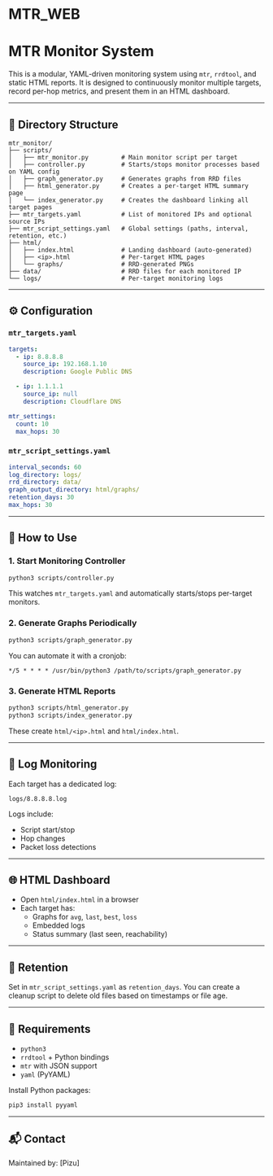 # MTR_WEB

# MTR Monitor System

This is a modular, YAML-driven monitoring system using `mtr`, `rrdtool`, and static HTML reports. It is designed to continuously monitor multiple targets, record per-hop metrics, and present them in an HTML dashboard.

---

## 📁 Directory Structure

```
mtr_monitor/
├── scripts/
│   ├── mtr_monitor.py         # Main monitor script per target
│   ├── controller.py          # Starts/stops monitor processes based on YAML config
│   ├── graph_generator.py     # Generates graphs from RRD files
│   ├── html_generator.py      # Creates a per-target HTML summary page
│   └── index_generator.py     # Creates the dashboard linking all target pages
├── mtr_targets.yaml           # List of monitored IPs and optional source IPs
├── mtr_script_settings.yaml   # Global settings (paths, interval, retention, etc.)
├── html/
│   ├── index.html             # Landing dashboard (auto-generated)
│   ├── <ip>.html              # Per-target HTML pages
│   └── graphs/                # RRD-generated PNGs
├── data/                      # RRD files for each monitored IP
└── logs/                      # Per-target monitoring logs
```

---

## ⚙️ Configuration

### `mtr_targets.yaml`

```yaml
targets:
  - ip: 8.8.8.8
    source_ip: 192.168.1.10
    description: Google Public DNS

  - ip: 1.1.1.1
    source_ip: null
    description: Cloudflare DNS

mtr_settings:
  count: 10
  max_hops: 30
```

### `mtr_script_settings.yaml`

```yaml
interval_seconds: 60
log_directory: logs/
rrd_directory: data/
graph_output_directory: html/graphs/
retention_days: 30
max_hops: 30
```

---

## 🚀 How to Use

### 1. Start Monitoring Controller

```bash
python3 scripts/controller.py
```

This watches `mtr_targets.yaml` and automatically starts/stops per-target monitors.

### 2. Generate Graphs Periodically

```bash
python3 scripts/graph_generator.py
```

You can automate it with a cronjob:

```cron
*/5 * * * * /usr/bin/python3 /path/to/scripts/graph_generator.py
```

### 3. Generate HTML Reports

```bash
python3 scripts/html_generator.py
python3 scripts/index_generator.py
```

These create `html/<ip>.html` and `html/index.html`.

---

## 🧪 Log Monitoring

Each target has a dedicated log:
```
logs/8.8.8.8.log
```

Logs include:
- Script start/stop
- Hop changes
- Packet loss detections

---

## 🌐 HTML Dashboard

- Open `html/index.html` in a browser
- Each target has:
  - Graphs for `avg`, `last`, `best`, `loss`
  - Embedded logs
  - Status summary (last seen, reachability)

---

## 🧹 Retention

Set in `mtr_script_settings.yaml` as `retention_days`. You can create a cleanup script to delete old files based on timestamps or file age.

---

## 🔧 Requirements

- `python3`
- `rrdtool` + Python bindings
- `mtr` with JSON support
- `yaml` (PyYAML)

Install Python packages:
```bash
pip3 install pyyaml
```

---

## 📬 Contact

Maintained by: [Pizu]
